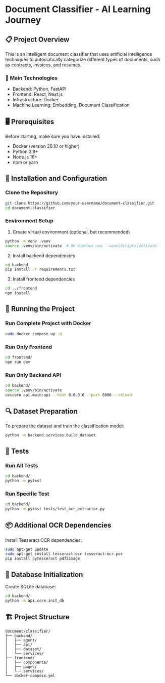 # Document Classifier - AI Learning Journey

## 📋 Project Overview

This is an intelligent document classifier that uses artificial intelligence techniques to automatically categorize different types of documents, such as contracts, invoices, and resumes.

### 🚀 Main Technologies
- Backend: Python, FastAPI
- Frontend: React, Next.js
- Infrastructure: Docker
- Machine Learning: Embedding, Document Classification

## 🖥️ Prerequisites

Before starting, make sure you have installed:
- Docker (version 20.10 or higher)
- Python 3.9+
- Node.js 16+
- npm or yarn

## 🔧 Installation and Configuration

### Clone the Repository
```bash
git clone https://github.com/your-username/document-classifier.git
cd document-classifier
```

### Environment Setup

1. Create virtual environment (optional, but recommended)
```bash
python -m venv .venv
source .venv/bin/activate  # On Windows use `.venv\Scripts\activate`
```

2. Install backend dependencies
```bash
cd backend
pip install -r requirements.txt
```

3. Install frontend dependencies
```bash
cd ../frontend
npm install
```

## 🐳 Running the Project

### Run Complete Project with Docker
```bash
sudo docker compose up -d
```

### Run Only Frontend
```bash
cd frontend/
npm run dev
```

### Run Only Backend API
```bash
cd backend/
source .venv/bin/activate
uvicorn api.main:api --host 0.0.0.0 --port 8000 --reload
```

## 🔍 Dataset Preparation

To prepare the dataset and train the classification model:
```bash
python -m backend.services.build_dataset
```

## 🧪 Tests

### Run All Tests
```bash
cd backend/
python -m pytest
```

### Run Specific Test
```bash
cd backend/
python -m pytest tests/test_ocr_extractor.py
```

## 📦 Additional OCR Dependencies

Install Tesseract OCR dependencies:
```bash
sudo apt-get update
sudo apt-get install tesseract-ocr tesseract-ocr-por
pip install pytesseract pdf2image
```

## 💾 Database Initialization

Create SQLite database:
```bash
cd backend/
python -m api.core.init_db
```

## 🏗️ Project Structure
```
document-classifier/
├── backend/
│   ├── agent/
│   ├── api/
│   ├── dataset/
│   └── services/
├── frontend/
│   ├── components/
│   ├── pages/
│   └── services/
└── docker-compose.yml
```